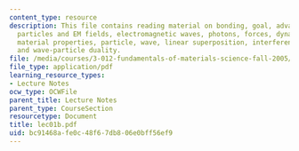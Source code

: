 ```yaml
---
content_type: resource
description: This file contains reading material on bonding, goal, advanced materials,
  particles and EM fields, electromagnetic waves, photons, forces, dynamics, matter,
  material properties, particle, wave, linear superposition, interference patterns
  and wave-particle duality.
file: /media/courses/3-012-fundamentals-of-materials-science-fall-2005/bc91468afe0c48f67db806e0bff56ef9_lec01b.pdf
file_type: application/pdf
learning_resource_types:
- Lecture Notes
ocw_type: OCWFile
parent_title: Lecture Notes
parent_type: CourseSection
resourcetype: Document
title: lec01b.pdf
uid: bc91468a-fe0c-48f6-7db8-06e0bff56ef9
---
```


